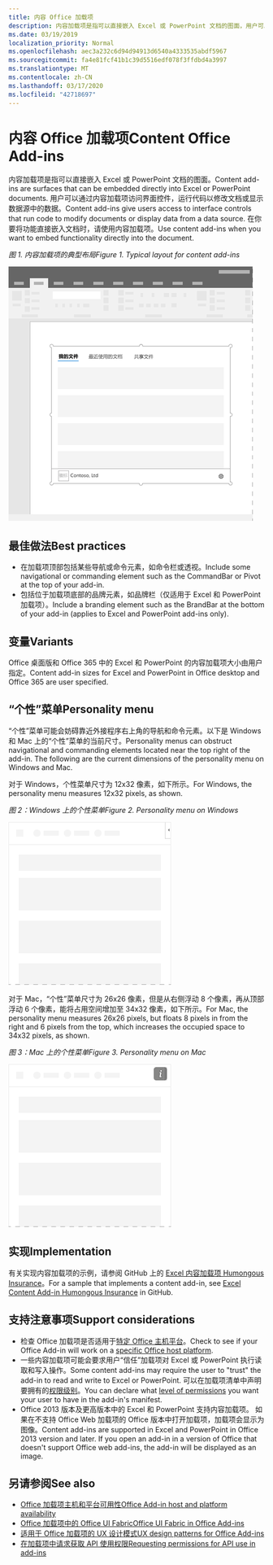```yaml
---
title: 内容 Office 加载项
description: 内容加载项是指可以直接嵌入 Excel 或 PowerPoint 文档的图面，用户可以通过它访问界面控件，运行代码以修改文档或显示数据源中的数据。
ms.date: 03/19/2019
localization_priority: Normal
ms.openlocfilehash: aec3a232c6d94d94913d6540a4333535abdf5967
ms.sourcegitcommit: fa4e81fcf41b1c39d5516edf078f3ffdbd4a3997
ms.translationtype: MT
ms.contentlocale: zh-CN
ms.lasthandoff: 03/17/2020
ms.locfileid: "42718697"
---
```

# <a name="content-office-add-ins"></a><span data-ttu-id="6012b-103">内容 Office 加载项</span><span class="sxs-lookup"><span data-stu-id="6012b-103">Content Office Add-ins</span></span>

<span data-ttu-id="6012b-104">内容加载项是指可以直接嵌入 Excel 或 PowerPoint 文档的图面。</span><span class="sxs-lookup"><span data-stu-id="6012b-104">Content add-ins are surfaces that can be embedded directly into Excel or PowerPoint documents.</span></span> <span data-ttu-id="6012b-105">用户可以通过内容加载项访问界面控件，运行代码以修改文档或显示数据源中的数据。</span><span class="sxs-lookup"><span data-stu-id="6012b-105">Content add-ins give users access to interface controls that run code to modify documents or display data from a data source.</span></span> <span data-ttu-id="6012b-106">在你要将功能直接嵌入文档时，请使用内容加载项。</span><span class="sxs-lookup"><span data-stu-id="6012b-106">Use content add-ins when you want to embed functionality directly into the document.</span></span>  

<span data-ttu-id="6012b-107">*图 1. 内容加载项的典型布局*</span><span class="sxs-lookup"><span data-stu-id="6012b-107">*Figure 1. Typical layout for content add-ins*</span></span>

![显示内容加载项的典型布局的示例图像。](../images/overview-with-app-content.png)

## <a name="best-practices"></a><span data-ttu-id="6012b-109">最佳做法</span><span class="sxs-lookup"><span data-stu-id="6012b-109">Best practices</span></span>

- <span data-ttu-id="6012b-110">在加载项顶部包括某些导航或命令元素，如命令栏或透视。</span><span class="sxs-lookup"><span data-stu-id="6012b-110">Include some navigational or commanding element such as the CommandBar or Pivot at the top of your add-in.</span></span>
- <span data-ttu-id="6012b-111">包括位于加载项底部的品牌元素，如品牌栏（仅适用于 Excel 和 PowerPoint 加载项）。</span><span class="sxs-lookup"><span data-stu-id="6012b-111">Include a branding element such as the BrandBar at the bottom of your add-in (applies to Excel and PowerPoint add-ins only).</span></span>

## <a name="variants"></a><span data-ttu-id="6012b-112">变量</span><span class="sxs-lookup"><span data-stu-id="6012b-112">Variants</span></span>

<span data-ttu-id="6012b-113">Office 桌面版和 Office 365 中的 Excel 和 PowerPoint 的内容加载项大小由用户指定。</span><span class="sxs-lookup"><span data-stu-id="6012b-113">Content add-in sizes for Excel and PowerPoint in Office desktop and Office 365 are user specified.</span></span>

## <a name="personality-menu"></a><span data-ttu-id="6012b-114">“个性”菜单</span><span class="sxs-lookup"><span data-stu-id="6012b-114">Personality menu</span></span>

<span data-ttu-id="6012b-p102">“个性”菜单可能会妨碍靠近外接程序右上角的导航和命令元素。以下是 Windows 和 Mac 上的“个性”菜单的当前尺寸。</span><span class="sxs-lookup"><span data-stu-id="6012b-p102">Personality menus can obstruct navigational and commanding elements located near the top right of the add-in. The following are the current dimensions of the personality menu on Windows and Mac.</span></span>

<span data-ttu-id="6012b-117">对于 Windows，个性菜单尺寸为 12x32 像素，如下所示。</span><span class="sxs-lookup"><span data-stu-id="6012b-117">For Windows, the personality menu measures 12x32 pixels, as shown.</span></span>

<span data-ttu-id="6012b-118">*图 2：Windows 上的个性菜单*</span><span class="sxs-lookup"><span data-stu-id="6012b-118">*Figure 2. Personality menu on Windows*</span></span> 

![显示 Windows 桌面上个性菜单的图像](../images/personality-menu-win.png)


<span data-ttu-id="6012b-120">对于 Mac，“个性”菜单尺寸为 26x26 像素，但是从右侧浮动 8 个像素，再从顶部浮动 6 个像素，能将占用空间增加至 34x32 像素，如下所示。</span><span class="sxs-lookup"><span data-stu-id="6012b-120">For Mac, the personality menu measures 26x26 pixels, but floats 8 pixels in from the right and 6 pixels from the top, which increases the occupied space to 34x32 pixels, as shown.</span></span>

<span data-ttu-id="6012b-121">*图 3：Mac 上的个性菜单*</span><span class="sxs-lookup"><span data-stu-id="6012b-121">*Figure 3. Personality menu on Mac*</span></span>

![显示 Mac 桌面上个性菜单的图像](../images/personality-menu-mac.png)

## <a name="implementation"></a><span data-ttu-id="6012b-123">实现</span><span class="sxs-lookup"><span data-stu-id="6012b-123">Implementation</span></span>

<span data-ttu-id="6012b-124">有关实现内容加载项的示例，请参阅 GitHub 上的 [Excel 内容加载项 Humongous Insurance](https://github.com/OfficeDev/Excel-Content-Add-in-Humongous-Insurance)。</span><span class="sxs-lookup"><span data-stu-id="6012b-124">For a sample that implements a content add-in, see [Excel Content Add-in Humongous Insurance](https://github.com/OfficeDev/Excel-Content-Add-in-Humongous-Insurance) in GitHub.</span></span>

## <a name="support-considerations"></a><span data-ttu-id="6012b-125">支持注意事项</span><span class="sxs-lookup"><span data-stu-id="6012b-125">Support considerations</span></span>

- <span data-ttu-id="6012b-126">检查 Office 加载项是否适用于[特定 Office 主机平台](../overview/office-add-in-availability.md)。</span><span class="sxs-lookup"><span data-stu-id="6012b-126">Check to see if your Office Add-in will work on a [specific Office host platform](../overview/office-add-in-availability.md).</span></span>
- <span data-ttu-id="6012b-127">一些内容加载项可能会要求用户“信任”加载项对 Excel 或 PowerPoint 执行读取和写入操作。</span><span class="sxs-lookup"><span data-stu-id="6012b-127">Some content add-ins may require the user to "trust" the add-in to read and write to Excel or PowerPoint.</span></span> <span data-ttu-id="6012b-128">可以在加载项清单中声明要拥有的[权限级别](../develop/requesting-permissions-for-api-use-in-content-and-task-pane-add-ins.md)。</span><span class="sxs-lookup"><span data-stu-id="6012b-128">You can declare what [level of permissions](../develop/requesting-permissions-for-api-use-in-content-and-task-pane-add-ins.md) you want your user to have in the add-in's manifest.</span></span>  
- <span data-ttu-id="6012b-p104">Office 2013 版本及更高版本中的 Excel 和 PowerPoint 支持内容加载项。 如果在不支持 Office Web 加载项的 Office 版本中打开加载项，加载项会显示为图像。</span><span class="sxs-lookup"><span data-stu-id="6012b-p104">Content add-ins are supported in Excel and PowerPoint in Office 2013 version and later. If you open an add-in in a version of Office that doesn't support Office web add-ins, the add-in will be displayed as an image.</span></span>

## <a name="see-also"></a><span data-ttu-id="6012b-131">另请参阅</span><span class="sxs-lookup"><span data-stu-id="6012b-131">See also</span></span>

- [<span data-ttu-id="6012b-132">Office 加载项主机和平台可用性</span><span class="sxs-lookup"><span data-stu-id="6012b-132">Office Add-in host and platform availability</span></span>](../overview/office-add-in-availability.md)
- [<span data-ttu-id="6012b-133">Office 加载项中的 Office UI Fabric</span><span class="sxs-lookup"><span data-stu-id="6012b-133">Office UI Fabric in Office Add-ins</span></span>](../design/office-ui-fabric.md)
- [<span data-ttu-id="6012b-134">适用于 Office 加载项的 UX 设计模式</span><span class="sxs-lookup"><span data-stu-id="6012b-134">UX design patterns for Office Add-ins</span></span>](../design/ux-design-pattern-templates.md)
- [<span data-ttu-id="6012b-135">在加载项中请求获取 API 使用权限</span><span class="sxs-lookup"><span data-stu-id="6012b-135">Requesting permissions for API use in add-ins</span></span>](../develop/requesting-permissions-for-api-use-in-content-and-task-pane-add-ins.md)
